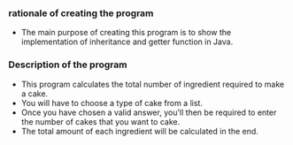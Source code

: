 ### rationale of creating the program

* The main purpose of creating this program is to show the implementation of inheritance and getter function in Java. 

### Description of the program 

* This program calculates the total number of ingredient required to make a cake. 
* You will have to choose a type of cake from a list. 
* Once you have chosen a valid answer, you'll then be required to enter the number of cakes that you want to cake.
* The total amount of each ingredient will be calculated in the end.


